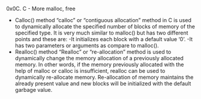 0x0C. C - More malloc, free
* Calloc() method
“calloc” or “contiguous allocation” method in C is used to dynamically allocate the specified number of blocks of memory of the specified type. 
It is very much similar to malloc() but has two different points and these are:
-It initializes each block with a default value ‘0’.
-It has two parameters or arguments as compare to malloc().
* Realloc() method
“Realloc” or “re-allocation” method is used to dynamically change the memory allocation of a previously allocated memory. 
In other words, if the memory previously allocated with the help of malloc or calloc is insufficient, realloc can be used to dynamically re-allocate memory. 
Re-allocation of memory maintains the already present value and new blocks will be initialized with the default garbage value.
